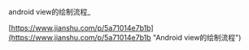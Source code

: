 android view的绘制流程_

[https://www.jianshu.com/p/5a71014e7b1b](https://www.jianshu.com/p/5a71014e7b1b "Android view的绘制流程")


